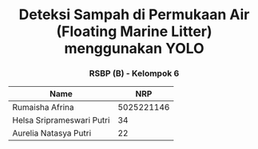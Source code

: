 <div align="center">
  <h1>Deteksi Sampah di Permukaan Air (Floating Marine Litter) menggunakan YOLO</h1>
  <h3>RSBP (B) - Kelompok 6</h3>

  | Name             | NRP              |
|------------------|-------------|
| Rumaisha Afrina        | 5025221146          |
| Helsa Sriprameswari Putri      | 34          |
| Aurelia Natasya Putri       | 22          |

</div>



